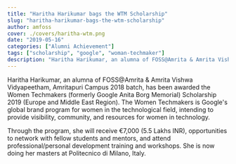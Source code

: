 ```yaml
---
title: "Haritha Harikumar bags the WTM Scholarship"
slug: "haritha-harikumar-bags-the-wtm-scholarship"
author: amfoss
cover: ./covers/haritha-wtm.png
date: "2019-05-16"
categories: ["Alumni Achievement"]
tags: ["scholarship", "google", "woman-techmaker"]
description: "Haritha Harikumar, an alumna of FOSS@Amrita & Amrita Vishwa Vidyapeetham, Amritapuri Campus 2018 batch, has been awarded the Women Techmakers Scholarship 2019."
---
```


Haritha Harikumar, an alumna of FOSS@Amrita & Amrita Vishwa Vidyapeetham, Amritapuri Campus 2018 batch, has been awarded the Women Techmakers (formerly Google Anita Borg Memorial) Scholarship 2019 (Europe and Middle East Region). The Women Techmakers is Google's global brand program for women in the technological field, intending to provide visibility, community, and resources for women in technology. 

Through the program, she will receive €7,000 (5.5 Lakhs INR), opportunities to network with fellow students and mentors, and attend professional/personal development training and workshops. She is now doing her masters at Politecnico di Milano, Italy.

